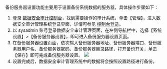 备份服务器设置功能主要用于设置备份系统数据的服务器，具体操作步骤如下：
1. 登录 [数据安全审计控制台](https://console.cloud.tencent.com/cds/audit)，找到需要操作的审计系统，单击【管理】，进入数据安全审计管理系统登录界面，详情可参见 [控制台登录](https://cloud.tencent.com/document/product/856/17381)。
2. 以 sysadmin 账号登录数据安全审计管理页面，在左侧导航栏中，选择【系统设置】>【备份服务器设置】，即可进入备份服务器设置页面。
3. 在备份服务器设置页面，依次输入备份服务器地址、备份服务器端口、备份服务器用户名、备份服务器密码、备份服务器目录路径，打开备份开关，单击【保存】即可完成备份服务器设置。
![](https://main.qcloudimg.com/raw/da2d9a14dcdc25ab70f1ef24d94ec2ce.png)
4. 设置完成后，数据安全审计管理系统中的数据将会按照设置路径进行备份。
